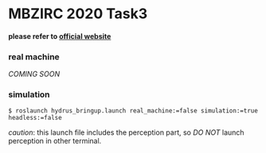 # MBZIRC 2020 Task3
#### please refer to [official website](https://www.mbzirc.com/challenge/2020)


### real machine
*COMING SOON*

### simulation
```
$ roslaunch hydrus_bringup.launch real_machine:=false simulation:=true headless:=false
```

*caution*: this launch file includes the perception part, so *DO NOT* launch perception in other terminal.
